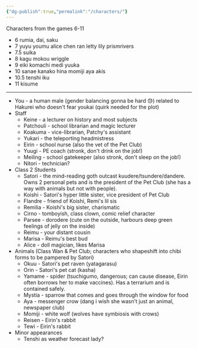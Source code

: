 ```yaml
---
{"dg-publish":true,"permalink":"/characters/"}
---
```


Characters from the games 6-11
- 6 rumia, dai, saku
- 7 yuyu youmu alice chen ran letty lily prismrivers
- 7.5 suika
- 8 kagu mokou wriggle
- 9 eiki komachi medi yuuka
- 10 sanae kanako hina momiji aya akis
- 10.5 tenshi iku
- 11 kisume
***
- You - a human male (gender balancing gonna be hard 😓) related to Hakurei who doesn't fear youkai (quirk needed for the plot)
- Staff
	- Keine - a lecturer on history and most subjects
	- Patchouli - school librarian and magic lecturer
	- Koakuma - vice-librarian, Patchy's assistant
	- Yukari - the teleporting headmistress
	- Eirin - school nurse (also the vet of the Pet Club)
	- Yuugi - PE coach (stronk, don't drink on the job!)
	- Meiling - school gatekeeper (also stronk, don't sleep on the job!)
	- Nitori - technician?
- Class 2 Students
	- Satori - the mind-reading goth outcast kuudere/tsundere/dandere. Owns 2 personal pets and is the president of the Pet Club (she has a way with animals but not with people).
	- Koishi - Satori's hyper little sister, vice president of Pet Club
	- Flandre - friend of Koishi, Remi's lil sis
	- Remilia - Koishi's big sister, charismatic
	- Cirno - tomboyish, class clown, comic relief character
	- Parsee - dorodere (cute on the outside, harbours deep green feelings of jelly on the inside)
	- Reimu - your distant cousin
	- Marisa - Reimu's best bud
	- Alice - doll magician, likes Marisa
- Animals (Class Wan & Pet Club; characters who shapeshift into chibi forms to be pampered by Satori)
	- Okuu - Satori's pet raven (yatagarasu)
	- Orin - Satori's pet cat (kasha)
	- Yamame - spider (tsuchigumo, dangerous; can cause disease, Eirin often borrows her to make vaccines). Has a terrarium and is contained safely.
	- Mystia - sparrow that comes and goes through the window for food
	- Aya - messenger crow (dang i wish she wasn't just an animal, newspaper club)
	- Momiji - white wolf (wolves have symbiosis with crows)
	- Reisen - Eirin's rabbit
	- Tewi - Eirin's rabbit
- Minor appearances
	- Tenshi as weather forecast lady?